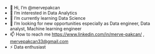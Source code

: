 - 👋 Hi, I’m @mervepakcan
- 👀 I’m interested in Data Analytics 
- 🌱 I’m currently learning Data Science
- 💞️ I’m looking for new opportunities especially as Data engineer, Data analyst, Machine learning engineer
- 📫 How to reach me https://www.linkedin.com/in/merve-pakcan/  , mervepakcan33@gmail.com
- ⚡ Data enthusiast

<!---
mervepakcan/mervepakcan is a ✨ special ✨ repository because its `README.md` (this file) appears on your GitHub profile.
You can click the Preview link to take a look at your changes.
--->
